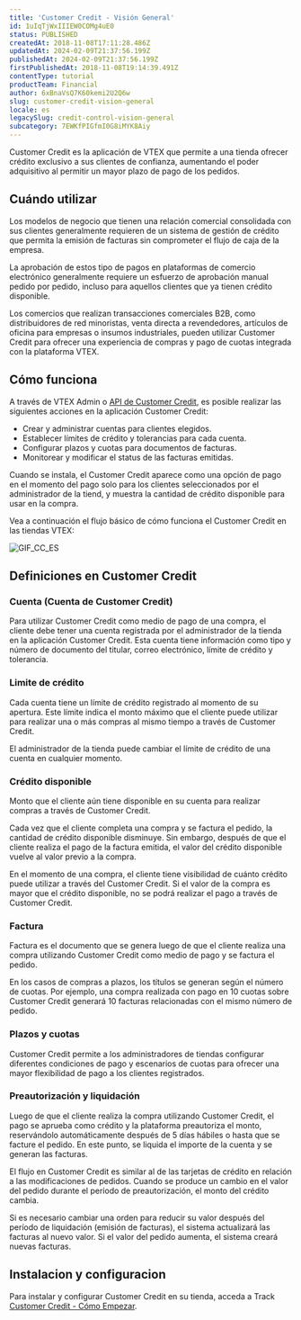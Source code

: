 ```yaml
---
title: 'Customer Credit - Visión General'
id: 1uIqTjWxIIIEW0COMg4uE0
status: PUBLISHED
createdAt: 2018-11-08T17:11:28.486Z
updatedAt: 2024-02-09T21:37:56.199Z
publishedAt: 2024-02-09T21:37:56.199Z
firstPublishedAt: 2018-11-08T19:14:39.491Z
contentType: tutorial
productTeam: Financial
author: 6xBnaVsQ7K60kemi2U2Q6w
slug: customer-credit-vision-general
locale: es
legacySlug: credit-control-vision-general
subcategory: 7EWKfPIGfmI0G8iMYK8Aiy
---
```


Customer Credit es la aplicación de VTEX que permite a una tienda ofrecer crédito exclusivo a sus clientes de confianza, aumentando el poder adquisitivo al permitir un mayor plazo de pago de los pedidos.

## Cuándo utilizar

Los modelos de negocio que tienen una relación comercial consolidada con sus clientes generalmente requieren de un sistema de gestión de crédito que permita la emisión de facturas sin comprometer el flujo de caja de la empresa.

La aprobación de estos tipo de pagos en plataformas de comercio electrónico generalmente requiere un esfuerzo de aprobación manual pedido por pedido, incluso para aquellos clientes que ya tienen crédito disponible.

Los comercios que realizan transacciones comerciales B2B, como distribuidores de red minoristas, venta directa a revendedores, artículos de oficina para empresas o insumos industriales, pueden utilizar Customer Credit para ofrecer una experiencia de compras y pago de cuotas integrada con la plataforma VTEX.

## Cómo funciona

A través de VTEX Admin o [API de Customer Credit](https://developers.vtex.com/docs/api-reference/customer-credit-api), es posible realizar las siguientes acciones en la aplicación Customer Credit:

- Crear y administrar cuentas para clientes elegidos.
- Establecer límites de crédito y tolerancias para cada cuenta.
- Configurar plazos y cuotas para documentos de facturas.
- Monitorear y modificar el status de las facturas emitidas.

<div class="alert alert-info">
Cuando se instala, el Customer Credit aparece como una opción de pago en el momento del pago solo para los clientes seleccionados por el administrador de la tiend, y muestra la cantidad de crédito disponible para usar en la compra.
</div>

Vea a continuación el flujo básico de cómo funciona el Customer Credit en las tiendas VTEX:

![GIF_CC_ES](//images.ctfassets.net/alneenqid6w5/6e4DmVcrW4FCvZgrhOYQDe/99a8ceaf503fd3154ab5e2aa9b2f3021/GIF_CC_ES.gif)

## Definiciones en Customer Credit

### Cuenta (Cuenta de Customer Credit)

Para utilizar Customer Credit como medio de pago de una compra, el cliente debe tener una cuenta registrada por el administrador de la tienda en la aplicación Customer Credit. Esta cuenta tiene información como tipo y número de documento del titular, correo electrónico, límite de crédito y tolerancia.

### Limite de crédito

Cada cuenta tiene un límite de crédito registrado al momento de su apertura. Este límite indica el monto máximo que el cliente puede utilizar para realizar una o más compras al mismo tiempo a través de Customer Credit.

<div class="alert alert-warning">
El administrador de la tienda puede cambiar el límite de crédito de una cuenta en cualquier momento.
</div>

### Crédito disponible

Monto que el cliente aún tiene disponible en su cuenta para realizar compras a través de Customer Credit.

Cada vez que el cliente completa una compra y se factura el pedido, la cantidad de crédito disponible disminuye. Sin embargo, después de que el cliente realiza el pago de la factura emitida, el valor del crédito disponible vuelve al valor previo a la compra.

<div class="alert alert-warning">
En el momento de una compra, el cliente tiene visibilidad de cuánto crédito puede utilizar a través del Customer Credit. Si el valor de la compra es mayor que el crédito disponible, no se podrá realizar el pago a través de Customer Credit.
</div>

### Factura

Factura es el documento que se genera luego de que el cliente realiza una compra utilizando Customer Credit como medio de pago y se factura el pedido.

En los casos de compras a plazos, los títulos se generan según el número de cuotas. Por ejemplo, una compra realizada con pago en 10 cuotas sobre Customer Credit generará 10 facturas relacionadas con el mismo número de pedido.

### Plazos y cuotas

Customer Credit permite a los administradores de tiendas configurar diferentes condiciones de pago y escenarios de cuotas para ofrecer una mayor flexibilidad de pago a los clientes registrados.

### Preautorización y liquidación

Luego de que el cliente realiza la compra utilizando Customer Credit, el pago se aprueba como crédito y la plataforma preautoriza el monto, reservándolo automáticamente después de 5 días hábiles o hasta que se facture el pedido. En este punto, se liquida el importe de la cuenta y se generan las facturas.

El flujo en Customer Credit es similar al de las tarjetas de crédito en relación a las modificaciones de pedidos. Cuando se produce un cambio en el valor del pedido durante el período de preautorización, el monto del crédito cambia.

<div class="alert alert-warning">
Si es necesario cambiar una orden para reducir su valor después del período de liquidación (emisión de facturas), el sistema actualizará las facturas al nuevo valor. Si el valor del pedido aumenta, el sistema creará nuevas facturas.
</div>

## Instalacion y configuracion

Para instalar y configurar Customer Credit en su tienda, acceda a Track [Customer Credit - Cómo Empezar](https://help.vtex.com/es/tracks/customer-credit-como-empezar--1hCRg21lXYy2seOKgqQ2CC/36grlQ69NK6OCuioeekyCs).
